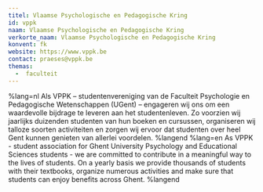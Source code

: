 ```yaml
---
titel: Vlaamse Psychologische en Pedagogische Kring
id: vppk
naam: Vlaamse Psychologische en Pedagogische Kring
verkorte_naam: Vlaamse Psychologische en Pedagogische Kring
konvent: fk
website: https://www.vppk.be
contact: praeses@vppk.be
themas:
  -  faculteit
---
```

%lang=nl Als VPPK – studentenvereniging van de Faculteit Psychologie en Pedagogische Wetenschappen (UGent) – engageren wij ons om een waardevolle bijdrage te leveren aan het studentenleven. Zo voorzien wij jaarlijks duizenden studenten van hun boeken en cursussen, organiseren wij talloze soorten activiteiten en zorgen wij ervoor dat studenten over heel Gent kunnen genieten van allerlei voordelen. %langend %lang=en As VPPK - student association for Ghent University  Psychology and Educational Sciences students - we are committed to contribute in a meaningful way to the lives of students. On a yearly basis we provide thousands of students with their textbooks, organize numerous activities and make sure that students can enjoy benefits across Ghent. %langend
